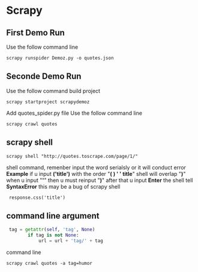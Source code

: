 # Scrapy
## First Demo Run
Use the follow command line
```
scrapy runspider Demoz.py -o quotes.json
```
## Seconde Demo Run
Use the follow command build project
```
scrapy startproject scrapydemoz
```
Add quotes_spider.py file
Use the follow command line
```
scrapy crawl quotes
```
## scrapy shell
```
scrapy shell "http://quotes.toscrape.com/page/1/"
```
shell command, remenber input the word serialsly or it will conduct error
**Example** if u input **('title')** with the order "**( ) ' ' title**" shell
will overlap "**)**" when u input "**'**" then u must reinput "**)**" after that u input 
**Enter** the shell tell **SyntaxError**
this may be a bug of scrapy shell
```
 response.css('title')
```
## command line argument 

```python
 tag = getattr(self, 'tag', None)
        if tag is not None:
            url = url + 'tag/' + tag
```
command line
```
scrapy crawl quotes -a tag=humor
```